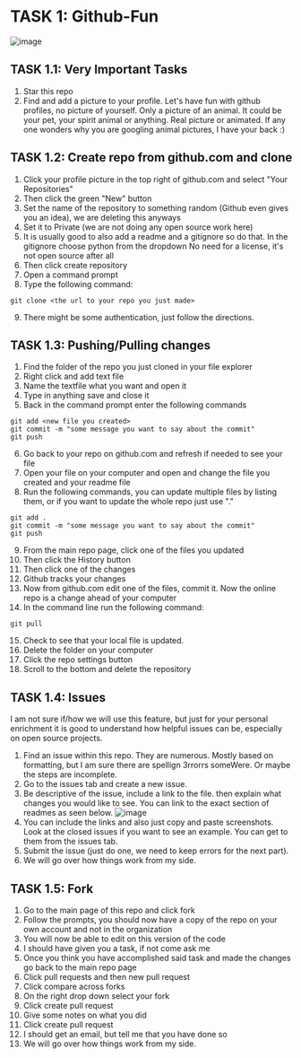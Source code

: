 # TASK 1: Github-Fun

![image](https://user-images.githubusercontent.com/91676235/141353916-cf49d199-ade8-4ced-97d0-e93015fac5d3.png)

## TASK 1.1: Very Important Tasks
1. Star this repo
2. Find and add a picture to your profile. Let's have fun with github profiles, no picture of yourself. Only a picture of an animal. It could be your pet, your spirit animal or anything. Real picture or animated. If any one wonders why you are googling animal pictures, I have your back :) 

## TASK 1.2: Create repo from github.com and clone
1. Click your profile picture in the top right of github.com and select "Your Repositories"
2. Then click the green "New" button
3. Set the name of the repository to something random (Github even gives you an idea), we are deleting this anyways
4. Set it to Private (we are not doing any open source work here)
5. It is usually good to also add a readme and a gitignore so do that. In the gitignore choose python from the dropdown No need for a license, it's not open source after all
6. Then click create repository
7. Open a command prompt
8. Type the following command:
```
git clone <the url to your repo you just made>
```
9. There might be some authentication, just follow the directions.

## TASK 1.3: Pushing/Pulling changes
1. Find the folder of the repo you just cloned in your file explorer
2. Right click and add text file
3. Name the textfile what you want and open it
4. Type in anything save and close it
5. Back in the command prompt enter the following commands
```
git add <new file you created>
git commit -m "some message you want to say about the commit"
git push
```
6. Go back to your repo on github.com and refresh if needed to see your file
7. Open your file on your computer and open and change the file you created and your readme file
8. Run the following commands, you can update multiple files by listing them, or if you want to update the whole repo just use "."
```
git add .
git commit -m "some message you want to say about the commit"
git push
```
9. From the main repo page, click one of the files you updated
10. Then click the History button
11. Then click one of the changes
12. Github tracks your changes
13. Now from github.com edit one of the files, commit it. Now the online repo is a change ahead of your computer
14. In the command line run the following command:
```
git pull
```
15. Check to see that your local file is updated.
16. Delete the folder on your computer
17. Click the repo settings button
18. Scroll to the bottom and delete the repository  

## TASK 1.4: Issues
I am not sure if/how we will use this feature, but just for your personal enrichment it is good to understand how helpful issues can be, especially on open source projects.
1. Find an issue within this repo. They are numerous. Mostly based on formatting, but I am sure there are spellign 3rrorrs someWere. Or maybe the steps are incomplete.
2. Go to the issues tab and create a new issue. 
3. Be descriptive of the issue, include a link to the file. then explain what changes you would like to see. You can link to the exact section of readmes as seen below.
![image](https://user-images.githubusercontent.com/91676235/141494448-5ae0168f-17a4-4dd7-b8a9-8413859b3bd1.png)
4. You can include the links and also just copy and paste screenshots. Look at the closed issues if you want to see an example. You can get to them from the issues tab.
5. Submit the issue (just do one, we need to keep errors for the next part).
6. We will go over how things work from my side.


## TASK 1.5: Fork 

1. Go to the main page of this repo and click fork 
2. Follow the prompts, you should now have a copy of the repo on your own account and not in the organization
3. You will now be able to edit on this version of the code
4. I should have given you a task, if not come ask me
5. Once you think you have accomplished said task and made the changes go back to the main repo page
6. Click pull requests and then new pull request
7. Click compare across forks
8. On the right drop down select your fork
9. Click create pull request
10. Give some notes on what you did
11. Click create pull request
12. I should get an email, but tell me that you have done so
13. We will go over how things work from my side.

